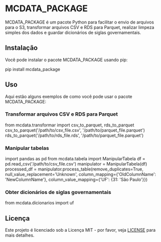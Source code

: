 # MCDATA_PACKAGE

MCDATA_PACKAGE é um pacote Python para facilitar o envio de arquivos para o S3, transformar arquivos CSV e RDS para Parquet, realizar limpeza simples dos dados e guardar dicionários de siglas governamentais.

## Instalação

Você pode instalar o pacote MCDATA_PACKAGE usando pip:

pip install mcdata_package


## Uso

Aqui estão alguns exemplos de como você pode usar o pacote MCDATA_PACKAGE:

### Transformar arquivos CSV e RDS para Parquet

from mcdata.transformar import csv_to_parquet, rds_to_parquet
csv_to_parquet('/path/to/csv_file.csv', '/path/to/parquet_file.parquet') 
rds_to_parquet('/path/to/rds_file.rds', '/path/to/parquet_file.parquet')

### Manipular tabelas

import pandas as pd from mcdata.tabela import ManipularTabela
df = pd.read_csv('/path/to/csv_file.csv') 
manipulator = ManipularTabela(df) processed_df = manipulator.process_table(remove_duplicates=True, null_value_replacement='Unknown', column_mapping={'OldColumnName': 'NewColumnName'}, column_value_mapping={'UF': {31: 'São Paulo'}})

### Obter dicionários de siglas governamentais

from mcdata.dicionarios import uf


## Licença

Este projeto é licenciado sob a Licença MIT - por favor, veja [LICENSE](LICENSE) para mais detalhes.

